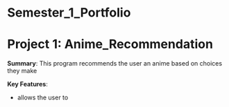 # Semester_1_Portfolio
# Project 1: Anime_Recommendation
**Summary**: This program recommends the user an anime based on choices they make

**Key Features**: 
- allows the user to 
